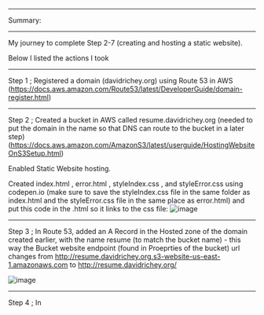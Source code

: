 ***
Summary:


***
My journey to complete Step 2-7 (creating and hosting a static website).

Below I listed the actions I took
***
Step 1 ; Registered a domain (davidrichey.org) using Route 53 in AWS (https://docs.aws.amazon.com/Route53/latest/DeveloperGuide/domain-register.html)
***

Step 2 ; Created a bucket in AWS called resume.davidrichey.org (needed to put the domain in the name so that DNS can route to the bucket in a later step) (https://docs.aws.amazon.com/AmazonS3/latest/userguide/HostingWebsiteOnS3Setup.html)
  
  Enabled Static Website hosting.
  
  Created index.html ,  error.html , styleIndex.css , and styleError.css using codepen.io (make sure to save the styleIndex.css file in the same folder as index.html and the styleError.css file in the same place as error.html) and put this code in the .html so it links to the css file:
  ![image](https://github.com/StudentLoans999/AWS/assets/77641113/342d1c61-d7bb-4448-817b-340d4800093a)


***

Step 3 ; In Route 53, added an A Record in the Hosted zone of the domain created earlier, with the name resume (to match the bucket name) - this way the Bucket website endpoint (found in Proeprties of the bucket) url changes from http://resume.davidrichey.org.s3-website-us-east-1.amazonaws.com to http://resume.davidrichey.org/

![image](https://github.com/StudentLoans999/AWS/assets/77641113/e8e85214-327d-4f87-86f5-9a76949812ba)

***
Step 4 ; In 
